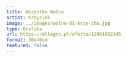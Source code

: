 ```yaml
---
title: Wszystko Wolno
artist: Krzysiek
image: ../images/wolno-01-krzy-chu.jpg
type: Grafika
url: https://allegro.pl/oferta/12901832145
format: 30x40cm
featured: false
---
```

